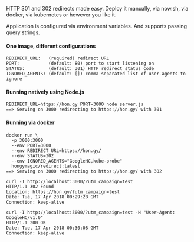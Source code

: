 HTTP 301 and 302 redirects made easy. Deploy it manually, via now.sh, via
docker, via kubernetes or however you like it.

Application is configured via environment variables. And supports passing query
strings.

#### One image, different configurations

```
REDIRECT_URL:   (required) redirect URL
PORT:           (default: 80) port to start listening on
STATUS:         (default: 301) HTTP redirect status code
IGNORED_AGENTS: (default: []) comma separated list of user-agents to ignore
```

#### Running natively using Node.js

```
REDIRECT_URL=https://hon.gy PORT=3000 node server.js
==> Serving on 3000 redirecting to https://hon.gy/ with 301
```

#### Running via docker

```
docker run \
  -p 3000:3000
  --env PORT=3000
  --env REDIRECT_URL=https://hon.gy/
  --env STATUS=302
  --env IGNORED_AGENTS="GoogleHC,kube-probe"
  hongymagic/redirect:latest
==> Serving on 3000 redirecting to https://hon.gy/ with 302

curl -I http://localhost:3000/?utm_campaign=test
HTTP/1.1 302 Found
Location: https://hon.gy/?utm_campaign=test
Date: Tue, 17 Apr 2018 00:29:28 GMT
Connection: keep-alive

curl -I http://localhost:3000/?utm_campaign=test -H "User-Agent: GoogleHC/v1.0"
HTTP/1.1 200 OK
Date: Tue, 17 Apr 2018 00:30:08 GMT
Connection: keep-alive
```
